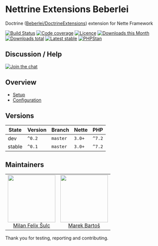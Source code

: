 # Nettrine Extensions Beberlei

Doctrine ([Beberlei/DoctrineExtensions](https://github.com/beberlei/DoctrineExtensions)) extension for Nette Framework

[![Build Status](https://img.shields.io/travis/nettrine/extensions-beberlei.svg?style=flat-square)](https://travis-ci.org/nettrine/extensions-beberlei)
[![Code coverage](https://img.shields.io/coveralls/nettrine/extensions-beberlei.svg?style=flat-square)](https://coveralls.io/r/nettrine/extensions-beberlei)
[![Licence](https://img.shields.io/packagist/l/nettrine/extensions-beberlei.svg?style=flat-square)](https://packagist.org/packages/nettrine/extensions-beberlei)
[![Downloads this Month](https://img.shields.io/packagist/dm/nettrine/extensions-beberlei.svg?style=flat-square)](https://packagist.org/packages/nettrine/extensions-beberlei)
[![Downloads total](https://img.shields.io/packagist/dt/nettrine/extensions-beberlei.svg?style=flat-square)](https://packagist.org/packages/nettrine/extensions-beberlei)
[![Latest stable](https://img.shields.io/packagist/v/nettrine/extensions-beberlei.svg?style=flat-square)](https://packagist.org/packages/nettrine/extensions-beberlei)
[![PHPStan](https://img.shields.io/badge/PHPStan-enabled-brightgreen.svg?style=flat-square)](https://github.com/phpstan/phpstan)

## Discussion / Help

[![Join the chat](https://img.shields.io/gitter/room/nettrine/nettrine.svg?style=flat-square)](https://gitter.im/nettrine/nettrine)

## Overview

- [Setup](.docs/README.md#setup)
- [Configuration](.docs/README.md#configuration)

## Versions

| State  | Version | Branch   | Nette  | PHP    |
|--------|---------|----------|--------|--------|
| dev    | `^0.2`  | `master` | `3.0+` | `^7.2` |
| stable | `^0.1`  | `master` | `3.0+` | `^7.2` |

## Maintainers

<table>
  <tbody>
    <tr>
      <td align="center">
        <a href="https://github.com/f3l1x">
            <img width="150" height="150" src="https://avatars2.githubusercontent.com/u/538058?v=3&s=150">
        </a>
        </br>
        <a href="https://github.com/f3l1x">Milan Felix Šulc</a>
      </td>
      <td align="center">
        <a href="https://github.com/mabar">
            <img width="150" height="150" src="https://avatars0.githubusercontent.com/u/20974277?s=150&v=4">
        </a>
        </br>
        <a href="https://github.com/mabar">Marek Bartoš</a>
      </td>
    </tr>
  </tbody>
</table>

Thank you for testing, reporting and contributing.
